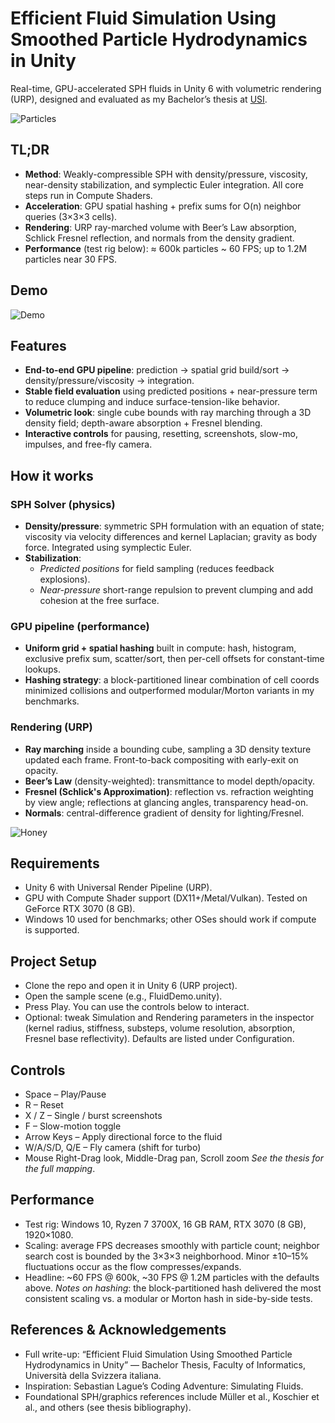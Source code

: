 # Efficient Fluid Simulation Using Smoothed Particle Hydrodynamics in Unity

Real-time, GPU-accelerated SPH fluids in Unity 6 with volumetric rendering (URP), designed and evaluated as my Bachelor’s thesis at [USI](https://www.usi.ch/en).

![Particles](https://github.com/GuglielmoMazzesiDaniele/SPH/blob/main/Images/Particles.png)

## TL;DR

- **Method**: Weakly-compressible SPH with density/pressure, viscosity, near-density stabilization, and symplectic Euler integration. All core steps run in Compute Shaders.
- **Acceleration**: GPU spatial hashing + prefix sums for O(n) neighbor queries (3×3×3 cells).
- **Rendering**: URP ray-marched volume with Beer’s Law absorption, Schlick Fresnel reflection, and normals from the density gradient.
- **Performance** (test rig below): ≈ 600k particles ~ 60 FPS; up to 1.2M particles near 30 FPS.

## Demo

![Demo](https://github.com/GuglielmoMazzesiDaniele/SPH/blob/main/GIFs/Basic%20Showcase.gif)

## Features
- **End-to-end GPU pipeline**: prediction → spatial grid build/sort → density/pressure/viscosity → integration.
- **Stable field evaluation** using predicted positions + near-pressure term to reduce clumping and induce surface-tension-like behavior.
- **Volumetric look**: single cube bounds with ray marching through a 3D density field; depth-aware absorption + Fresnel blending.
- **Interactive controls** for pausing, resetting, screenshots, slow-mo, impulses, and free-fly camera.

## How it works

### SPH Solver (physics)
- **Density/pressure**: symmetric SPH formulation with an equation of state; viscosity via velocity differences and kernel Laplacian; gravity as body force. Integrated using symplectic Euler.
- **Stabilization**:
  - *Predicted positions* for field sampling (reduces feedback explosions).
  - *Near-pressure* short-range repulsion to prevent clumping and add cohesion at the free surface.

### GPU pipeline (performance)
- **Uniform grid + spatial hashing** built in compute: hash, histogram, exclusive prefix sum, scatter/sort, then per-cell offsets for constant-time lookups.
- **Hashing strategy**: a block-partitioned linear combination of cell coords minimized collisions and outperformed modular/Morton variants in my benchmarks.
 
### Rendering (URP)
- **Ray marching** inside a bounding cube, sampling a 3D density texture updated each frame. Front-to-back compositing with early-exit on opacity.
- **Beer’s Law** (density-weighted): transmittance to model depth/opacity.
- **Fresnel (Schlick's Approximation)**: reflection vs. refraction weighting by view angle; reflections at glancing angles, transparency head-on.
- **Normals**: central-difference gradient of density for lighting/Fresnel.

![Honey](https://github.com/GuglielmoMazzesiDaniele/SPH/blob/main/GIFs/Honey.gif)

## Requirements
- Unity 6 with Universal Render Pipeline (URP).
- GPU with Compute Shader support (DX11+/Metal/Vulkan). Tested on GeForce RTX 3070 (8 GB).
- Windows 10 used for benchmarks; other OSes should work if compute is supported.

## Project Setup
- Clone the repo and open it in Unity 6 (URP project).
- Open the sample scene (e.g., FluidDemo.unity).
- Press Play. You can use the controls below to interact.
- Optional: tweak Simulation and Rendering parameters in the inspector (kernel radius, stiffness, substeps, volume resolution, absorption, Fresnel base reflectivity). Defaults are listed under Configuration.

## Controls
- Space – Play/Pause
- R – Reset
- X / Z – Single / burst screenshots
- F – Slow-motion toggle
- Arrow Keys – Apply directional force to the fluid
- W/A/S/D, Q/E – Fly camera (shift for turbo)
- Mouse Right-Drag look, Middle-Drag pan, Scroll zoom
*See the thesis for the full mapping*.

## Performance
- Test rig: Windows 10, Ryzen 7 3700X, 16 GB RAM, RTX 3070 (8 GB), 1920×1080.
- Scaling: average FPS decreases smoothly with particle count; neighbor search cost is bounded by the 3×3×3 neighborhood. Minor ±10–15% fluctuations occur as the flow compresses/expands.
- Headline: ~60 FPS @ 600k, ~30 FPS @ 1.2M particles with the defaults above.
*Notes on hashing*: the block-partitioned hash delivered the most consistent scaling vs. a modular or Morton hash in side-by-side tests.

## References & Acknowledgements
- Full write-up: “Efficient Fluid Simulation Using Smoothed Particle Hydrodynamics in Unity” — Bachelor Thesis, Faculty of Informatics, Università della Svizzera italiana.
- Inspiration: Sebastian Lague’s Coding Adventure: Simulating Fluids.
- Foundational SPH/graphics references include Müller et al., Koschier et al., and others (see thesis bibliography).


